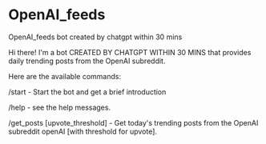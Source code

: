 # OpenAI_feeds
OpenAI_feeds bot created by chatgpt within 30 mins

Hi there! I'm a bot CREATED BY CHATGPT WITHIN 30 MINS that provides daily trending posts from the OpenAI subreddit. 

Here are the available commands:

/start - Start the bot and get a brief introduction

/help - see the help messages.

/get_posts [upvote_threshold] - Get today's trending posts from the OpenAI subreddit openAI [with threshold for upvote].
